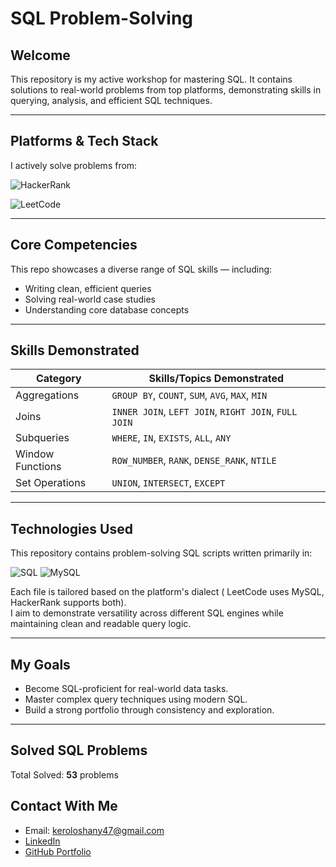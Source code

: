 # SQL Problem-Solving

## Welcome
This repository is my active workshop for mastering SQL. It contains solutions to real-world problems from top platforms, demonstrating skills in querying, analysis, and efficient SQL techniques.

---

## Platforms & Tech Stack
I actively solve problems from:

![HackerRank](https://img.shields.io/badge/HackerRank-%2300CC55?style=plastic&logo=hackerrank&logoColor=white)

![LeetCode](https://img.shields.io/badge/LeetCode-%23FFA116?style=plastic&logo=leetcode&logoColor=black)


---

##  Core Competencies
This repo showcases a diverse range of SQL skills — including:
- Writing clean, efficient queries
- Solving real-world case studies
- Understanding core database concepts

---

##  Skills Demonstrated
| Category          | Skills/Topics Demonstrated                                      |
|-------------------|----------------------------------------------------------------|
| Aggregations       | `GROUP BY`, `COUNT`, `SUM`, `AVG`, `MAX`, `MIN`                |
| Joins              | `INNER JOIN`, `LEFT JOIN`, `RIGHT JOIN`, `FULL JOIN`           |
| Subqueries         | `WHERE`, `IN`, `EXISTS`, `ALL`, `ANY`                          |
| Window Functions   | `ROW_NUMBER`, `RANK`, `DENSE_RANK`, `NTILE`                    |
| Set Operations     | `UNION`, `INTERSECT`, `EXCEPT`                                 |

---
##  Technologies Used

This repository contains problem-solving SQL scripts written primarily in:

 ![SQL](https://img.shields.io/badge/SQL-Server-blue?logo=microsoftsqlserver)
 ![MySQL](https://img.shields.io/badge/MySQL-Used-blue?logo=mysql)


Each file is tailored based on the platform's dialect ( LeetCode uses MySQL, HackerRank supports both).  
I aim to demonstrate versatility across different SQL engines while maintaining clean and readable query logic.

---

##  My Goals
-  Become SQL-proficient for real-world data tasks.
-  Master complex query techniques using modern SQL.
-  Build a strong portfolio through consistency and exploration.

---
##  Solved SQL Problems

Total Solved: **53** problems

##  Contact With Me
-  Email: keroloshany47@gmail.com
-  [LinkedIn](https://www.linkedin.com/in/kerolos-hani-2519441b6/)
-  [GitHub Portfolio](https://github.com/keroloshany47)
